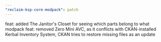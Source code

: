 ```yaml
---
"reclaim-ksp-core-modpack": patch
---
```


feat: added The Janitor's Closet for seeing which parts belong to what modpack
feat: removed Zero Mini AVC, as it conflicts with CKAN-installed Kerbal Inventory System, CKAN tries to restore missing files as an update
